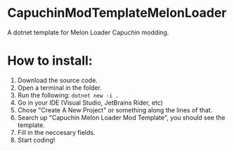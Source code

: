 # CapuchinModTemplateMelonLoader
A dotnet template for Melon Loader Capuchin modding.

# How to install:
1. Download the source code.
2. Open a terminal in the folder.
3. Run the following: ``dotnet new -i .``
4. Go in your IDE (Visual Studio, JetBrains Rider, etc)
5. Chose "Create A New Project" or something along the lines of that.
6. Search up "Capuchin Melon Loader Mod Template", you should see the template.
7. Fill in the neccesary fields.
8. Start coding!
